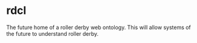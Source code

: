 # rdcl

The future home of a roller derby web ontology. This will allow systems of the future to understand roller derby.
